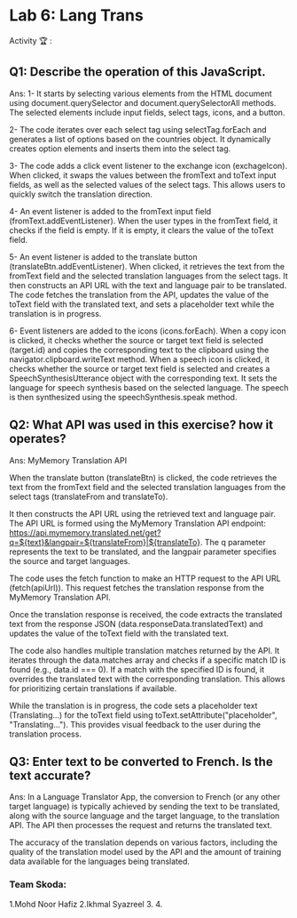 # Lab 6: Lang Trans

Activity 🏆 :
## Q1: Describe the operation of this JavaScript.
Ans:
1- It starts by selecting various elements from the HTML document using document.querySelector and document.querySelectorAll methods. The selected elements include input fields, select tags, icons, and a button.

2- The code iterates over each select tag using selectTag.forEach and generates a list of options based on the countries object. It dynamically creates option elements and inserts them into the select tag.

3- The code adds a click event listener to the exchange icon (exchageIcon). When clicked, it swaps the values between the fromText and toText input fields, as well as the selected values of the select tags. This allows users to quickly switch the translation direction.

4- An event listener is added to the fromText input field (fromText.addEventListener). When the user types in the fromText field, it checks if the field is empty. If it is empty, it clears the value of the toText field.

5- An event listener is added to the translate button (translateBtn.addEventListener). When clicked, it retrieves the text from the fromText field and the selected translation languages from the select tags. It then constructs an API URL with the text and language pair to be translated. The code fetches the translation from the API, updates the value of the toText field with the translated text, and sets a placeholder text while the translation is in progress.

6- Event listeners are added to the icons (icons.forEach). When a copy icon is clicked, it checks whether the source or target text field is selected (target.id) and copies the corresponding text to the clipboard using the navigator.clipboard.writeText method. When a speech icon is clicked, it checks whether the source or target text field is selected and creates a SpeechSynthesisUtterance object with the corresponding text. It sets the language for speech synthesis based on the selected language. The speech is then synthesized using the speechSynthesis.speak method.

## Q2: What API was used in this exercise? how it operates?
Ans:
MyMemory Translation API

When the translate button (translateBtn) is clicked, the code retrieves the text from the fromText field and the selected translation languages from the select tags (translateFrom and translateTo).

It then constructs the API URL using the retrieved text and language pair. The API URL is formed using the MyMemory Translation API endpoint: https://api.mymemory.translated.net/get?q=${text}&langpair=${translateFrom}|${translateTo}. The q parameter represents the text to be translated, and the langpair parameter specifies the source and target languages.

The code uses the fetch function to make an HTTP request to the API URL (fetch(apiUrl)). This request fetches the translation response from the MyMemory Translation API.

Once the translation response is received, the code extracts the translated text from the response JSON (data.responseData.translatedText) and updates the value of the toText field with the translated text.

The code also handles multiple translation matches returned by the API. It iterates through the data.matches array and checks if a specific match ID is found (e.g., data.id === 0). If a match with the specified ID is found, it overrides the translated text with the corresponding translation. This allows for prioritizing certain translations if available.

While the translation is in progress, the code sets a placeholder text (Translating...) for the toText field using toText.setAttribute("placeholder", "Translating..."). This provides visual feedback to the user during the translation process.

## Q3: Enter text to be converted to French. Is the text accurate?

Ans: 
In a Language Translator App, the conversion to French (or any other target language) is typically achieved by sending the text to be translated, along with the source language and the target language, to the translation API. The API then processes the request and returns the translated text.

The accuracy of the translation depends on various factors, including the quality of the translation model used by the API and the amount of training data available for the languages being translated.



### Team Skoda:
1.Mohd Noor Hafiz
2.Ikhmal Syazreel
3.
4.
